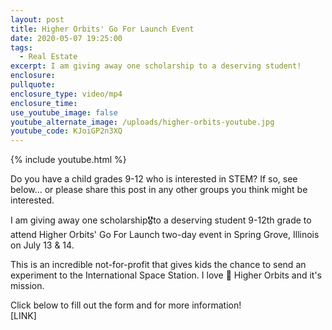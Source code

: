 ```yaml
---
layout: post
title: Higher Orbits' Go For Launch Event
date: 2020-05-07 19:25:00
tags:
  - Real Estate
excerpt: I am giving away one scholarship to a deserving student!
enclosure:
pullquote:
enclosure_type: video/mp4
enclosure_time:
use_youtube_image: false
youtube_alternate_image: /uploads/higher-orbits-youtube.jpg
youtube_code: KJoiGP2n3XQ
---
```


{% include youtube.html %}

Do you have a child grades 9-12 who is interested in STEM? If so, see below… or please share this post in any other groups you think might be interested.

I am giving away one scholarship🎖to a deserving student 9-12th grade to attend Higher Orbits' Go For Launch two-day event in Spring Grove, Illinois on July 13 & 14.

This is an incredible not-for-profit that gives kids the chance to send an experiment to the International Space Station. I love 🤩 Higher Orbits and it's mission.

Click below to fill out the form and for more information\!<br>\[LINK\]
